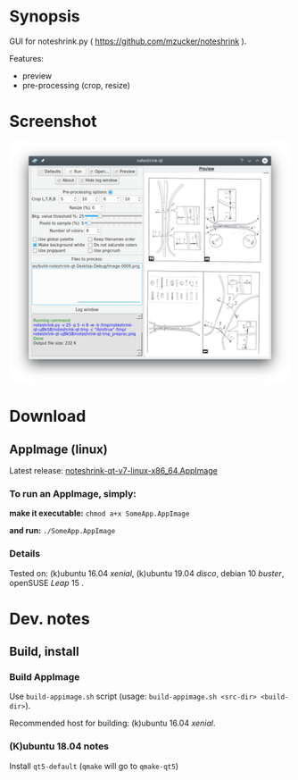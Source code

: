 Synopsis
=========

GUI for noteshrink.py ( https://github.com/mzucker/noteshrink ).

Features:
 * preview
 * pre-processing (crop, resize)

Screenshot
==========

![Screenshot](https://github.com/clapautius/noteshrink-qt/blob/master/doc/noteshrink-qt-screenshot.png)

Download
========

AppImage (linux)
----------------

Latest release: [noteshrink-qt-v7-linux-x86_64.AppImage](https://github.com/clapautius/noteshrink-qt/releases/download/v7/noteshrink-qt-v7-linux-x86_64.AppImage)

### To run an AppImage, simply:

**make it executable:** `chmod a+x SomeApp.AppImage`

**and run:** `./SomeApp.AppImage`

### Details

Tested on: (k)ubuntu 16.04 _xenial_, (k)ubuntu 19.04 _disco_, debian 10 _buster_, openSUSE _Leap_ 15 .

Dev. notes
==========

Build, install
--------------

### Build AppImage

Use `build-appimage.sh` script (usage: `build-appimage.sh <src-dir> <build-dir>`).

Recommended host for building: (k)ubuntu 16.04 _xenial_.

### (K)ubuntu 18.04 notes

Install `qt5-default` (`qmake` will go to `qmake-qt5`)
